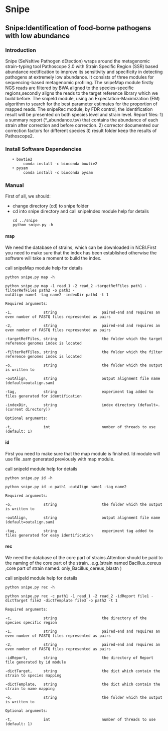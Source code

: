 # Snipe
## Snipe:Identification of food-borne pathogens with low abundance
### Introduction
Snipe (SeNsItive Pathogen dEtection) wraps around the metagenomic strain-typing tool Pathoscope 2.0 with Strain Specific Region (SSR) based abundance rectification to improve its sensitivity and specificity in detecting pathogens at extremely low abundance.  It consists of three modules for sequencing-based metagenomic profiling. The snipeMap module firstly NGS reads are filtered by BWA aligned to the species-specific regions,secondly aligns the reads to the target reference library which we build before. The snipeId module, using an Expectation-Maximization (EM) algorithm to search for the best parameter estimates for the proportion of mapped reads. The snipeRec module, by FDR control, the identification result will be presented on both species level and strain level. Report files: 1) a summary report (*_abundance.tsv) that contains the abundance of each strain after correction and before correction. 2) corrector documented our correction factors for different species  3) result folder keep the results of Pathoscope2. 
 
### Install Software Dependencies
       • bowtie2
            conda install -c bioconda bowtie2
       • pysam
            conda install -c bioconda pysam 
            

### Manual
First of all, we should:
- change directory (cd) to snipe folder
- cd into snipe directory and call snipeIndex module help for details
  ```
  cd ../snipe
  python snipe.py -h
  ```
#### map
We need the database of strains, which can be downloaded in NCBI.First you need to make sure that the index has been established otherwise the software will take a moment to build the index.

call snipeMap module help for details
```
python snipe.py map -h

python snipe.py map -1 read_1 -2 read_2 -targetRefFiles path1 -filterRefFiles path2 -o path3 -
outAlign name1 -tag name2 -indexDir path4 -t 1

Required arguments:

-1,              string                    paired-end and requires an even number of FASTQ files represented as pairs

-2,              string                    paired-end and requires an even number of FASTQ files represented as pairs

-targetRefFiles, string                    the folder which the target reference genomes index is located

-filterRefFiles, string                    the folder which the filter reference genomes index is located

-o,              string                    the folder which the output is written to

-outAlign,       string                    output alignment file name (default=outalign.sam)

-tag,            string                    experiment tag added to files generated for identification

-indexDir,       string                    index directory (default=. (current directory))

Optional arguments:

-t,              int                       number of threads to use (default: 1)
```
#### id
First you need to make sure that the map module is finished. Id module will use file .sam generated previously with map module.

call snipeId module help for details

```
python snipe.py id -h

python snipe.py id -o path1 -outAlign name1 -tag name2

Required arguments:

-o,              string                    the folder which the output is written to

-outAlign,       string                    output alignment file name (default=outalign.sam)

-tag,            string                    experiment tag added to files generated for easy identification

```
#### rec
We need  the database of the core part of strains.Attention should be paid to the naming of the core part of the strain.
.e.g.(strain named Bacillus_cereus ,core part of strain named: only_Bacillus_cereus_blastn ) 

call snipeId module help for details

```
python snipe.py rec -h

python snipe.py rec -c path1 -1 read_1 -2 read_2 -idReport file1 -dictTarget file2 -dictTemplate file3 -o path2 -t 1

Required arguments:

-c,              string                    the directory of the species specific region

-1,              string                    paired-end and requires an even number of FASTQ files represented as pairs

-2,              string                    paired-end and requires an even number of FASTQ files represented as pairs

-idReport,       string                    the directory of Report file generated by id module

-dictTarget,     string                    the dict which contain the strain to species mapping

-dictTemplate,   string                    the dict which contain the strain to name mapping

-o,              string                    the folder which the output is written to

Optional arguments:

-t,              int                       number of threads to use (default: 1)

```
